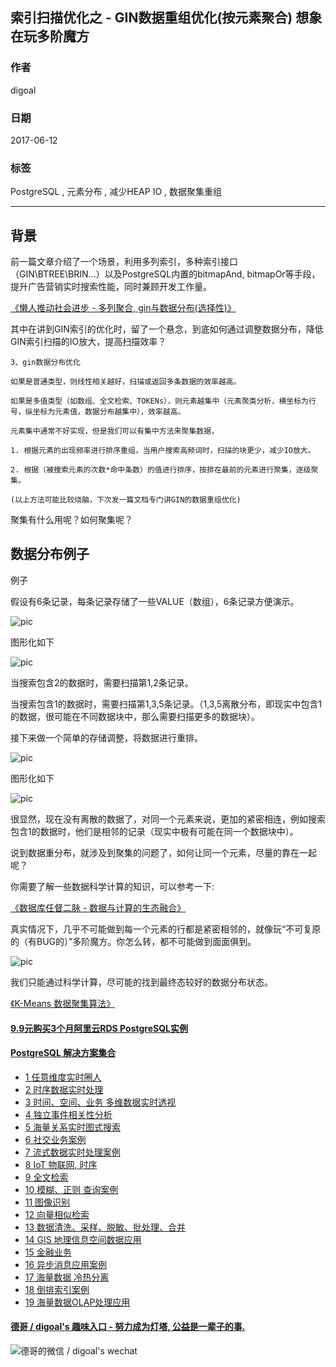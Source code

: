 ## 索引扫描优化之 - GIN数据重组优化(按元素聚合) 想象在玩多阶魔方
        
### 作者        
digoal        
        
### 日期        
2017-06-12        
        
### 标签        
PostgreSQL , 元素分布 , 减少HEAP IO , 数据聚集重组             
        
----        
        
## 背景   
前一篇文章介绍了一个场景，利用多列索引，多种索引接口（GIN\BTREE\BRIN...）以及PostgreSQL内置的bitmapAnd, bitmapOr等手段，提升广告营销实时搜索性能，同时兼顾开发工作量。  
  
[《懒人推动社会进步 - 多列聚合, gin与数据分布(选择性)》](../201706/20170612_04.md)    
  
其中在讲到GIN索引的优化时，留了一个悬念，到底如何通过调整数据分布，降低GIN索引扫描的IO放大，提高扫描效率？  
  
```
3、gin数据分布优化  
  
如果是普通类型，则线性相关越好，扫描或返回多条数据的效率越高。  
  
如果是多值类型（如数组、全文检索、TOKENs），则元素越集中（元素聚类分析，横坐标为行号，纵坐标为元素值，数据分布越集中），效率越高。  
  
元素集中通常不好实现，但是我们可以有集中方法来聚集数据，  
  
1. 根据元素的出现频率进行排序重组，当用户搜索高频词时，扫描的块更少，减少IO放大。   
  
2. 根据（被搜索元素的次数*命中条数）的值进行排序，按排在最前的元素进行聚集，逐级聚集。      
  
(以上方法可能比较烧脑，下次发一篇文档专门讲GIN的数据重组优化)   
```
  
聚集有什么用呢？如何聚集呢？   
  
## 数据分布例子  
例子  
   
假设有6条记录，每条记录存储了一些VALUE（数组），6条记录方便演示。  
  
![pic](20170612_05_pic_001.jpg)    
  
图形化如下  
  
![pic](20170612_05_pic_002.jpg)  
  
当搜索包含2的数据时，需要扫描第1,2条记录。  
  
当搜索包含1的数据时，需要扫描第1,3,5条记录。（1,3,5离散分布，即现实中包含1的数据，很可能在不同数据块中，那么需要扫描更多的数据块）。  
  
接下来做一个简单的存储调整，将数据进行重排。  
  
![pic](20170612_05_pic_003.jpg)    
  
图形化如下  
  
![pic](20170612_05_pic_004.jpg)  
  
很显然，现在没有离散的数据了，对同一个元素来说，更加的紧密相连，例如搜索包含1的数据时，他们是相邻的记录（现实中极有可能在同一个数据块中）。  
  
说到数据重分布，就涉及到聚集的问题了，如何让同一个元素，尽量的靠在一起呢？  
  
你需要了解一些数据科学计算的知识，可以参考一下:  
  
[《数据库任督二脉 - 数据与计算的生态融合》](../201705/20170526_01.md)    
  
真实情况下，几乎不可能做到每一个元素的行都是紧密相邻的，就像玩“不可复原的（有BUG的）”多阶魔方。你怎么转，都不可能做到面面俱到。   
  
![pic](20170612_05_pic_005.gif)  
   
我们只能通过科学计算，尽可能的找到最终态较好的数据分布状态。     
   
[《K-Means 数据聚集算法》](../201508/20150817_01.md)  
  
  
  
  
  
  
  
  
  
  
  
  
  
  
  
  
  
  
  
  
  
  
  
  
  
  
  
  
  
  
  
  
  
  
  
  
  
  
  
  
  
  
  
  
  
  
  
  
  
  
  
  
  
  
  
#### [9.9元购买3个月阿里云RDS PostgreSQL实例](https://www.aliyun.com/database/postgresqlactivity "57258f76c37864c6e6d23383d05714ea")
  
  
#### [PostgreSQL 解决方案集合](https://yq.aliyun.com/topic/118 "40cff096e9ed7122c512b35d8561d9c8")
- [1 任意维度实时圈人](https://yq.aliyun.com/topic/118 "40cff096e9ed7122c512b35d8561d9c8")
- [2 时序数据实时处理](https://yq.aliyun.com/topic/118 "40cff096e9ed7122c512b35d8561d9c8")
- [3 时间、空间、业务 多维数据实时透视](https://yq.aliyun.com/topic/118 "40cff096e9ed7122c512b35d8561d9c8")
- [4 独立事件相关性分析](https://yq.aliyun.com/topic/118 "40cff096e9ed7122c512b35d8561d9c8")
- [5 海量关系实时图式搜索](https://yq.aliyun.com/topic/118 "40cff096e9ed7122c512b35d8561d9c8")
- [6 社交业务案例](https://yq.aliyun.com/topic/118 "40cff096e9ed7122c512b35d8561d9c8")
- [7 流式数据实时处理案例](https://yq.aliyun.com/topic/118 "40cff096e9ed7122c512b35d8561d9c8")
- [8 IoT 物联网, 时序](https://yq.aliyun.com/topic/118 "40cff096e9ed7122c512b35d8561d9c8")
- [9 全文检索](https://yq.aliyun.com/topic/118 "40cff096e9ed7122c512b35d8561d9c8")
- [10 模糊、正则 查询案例](https://yq.aliyun.com/topic/118 "40cff096e9ed7122c512b35d8561d9c8")
- [11 图像识别](https://yq.aliyun.com/topic/118 "40cff096e9ed7122c512b35d8561d9c8")
- [12 向量相似检索](https://yq.aliyun.com/topic/118 "40cff096e9ed7122c512b35d8561d9c8")
- [13 数据清洗、采样、脱敏、批处理、合并](https://yq.aliyun.com/topic/118 "40cff096e9ed7122c512b35d8561d9c8")
- [14 GIS 地理信息空间数据应用](https://yq.aliyun.com/topic/118 "40cff096e9ed7122c512b35d8561d9c8")
- [15 金融业务](https://yq.aliyun.com/topic/118 "40cff096e9ed7122c512b35d8561d9c8")
- [16 异步消息应用案例](https://yq.aliyun.com/topic/118 "40cff096e9ed7122c512b35d8561d9c8")
- [17 海量数据 冷热分离](https://yq.aliyun.com/topic/118 "40cff096e9ed7122c512b35d8561d9c8")
- [18 倒排索引案例](https://yq.aliyun.com/topic/118 "40cff096e9ed7122c512b35d8561d9c8")
- [19 海量数据OLAP处理应用](https://yq.aliyun.com/topic/118 "40cff096e9ed7122c512b35d8561d9c8")
  
  
#### [德哥 / digoal's 趣味入口 - 努力成为灯塔, 公益是一辈子的事.](https://github.com/digoal/blog/blob/master/README.md "22709685feb7cab07d30f30387f0a9ae")
  
  
![德哥的微信 / digoal's wechat](../pic/digoal_weixin.jpg "f7ad92eeba24523fd47a6e1a0e691b59")
  
